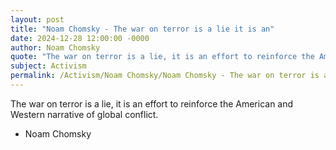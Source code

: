 ```yaml
---
layout: post
title: "Noam Chomsky - The war on terror is a lie it is an"
date: 2024-12-28 12:00:00 -0000
author: Noam Chomsky
quote: "The war on terror is a lie, it is an effort to reinforce the American and Western narrative of global conflict."
subject: Activism
permalink: /Activism/Noam Chomsky/Noam Chomsky - The war on terror is a lie it is an
---
```


The war on terror is a lie, it is an effort to reinforce the American and Western narrative of global conflict.

- Noam Chomsky
